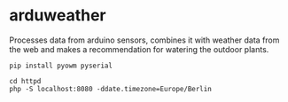 # arduweather
Processes data from arduino sensors, combines it with weather data from the web and makes a recommendation for watering the outdoor plants.


` pip install pyowm pyserial `

```
cd httpd
php -S localhost:8080 -ddate.timezone=Europe/Berlin
```